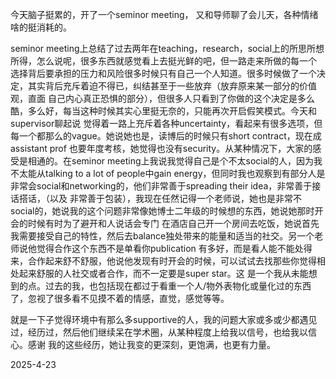 今天脑子挺累的，开了一个seminor meeting， 又和导师聊了会儿天，各种情绪啥的挺消耗的。

seminor meeting上总结了过去两年在teaching，research，social上的所思所想所得，怎么说呢，很多东西就感觉看上去挺光鲜的吧，但一路走来所做的每一个
选择背后要承担的压力和风险很多时候只有自己一个人知道。很多时候做了一个决定，其实背后充斥着迫不得已，纠结甚至于一些放弃（放弃原来某一部分的价值观，直面
自己内心真正恐惧的部分），但很多人只看到了你做的这个决定是多么酷，多么好，每当这种时候其实心里挺无奈的，只能再次开启假笑模式。今天和supervisor聊起说
觉得着一路上充斥着各种uncertainty，看起来有很多选项，但每一个都那么的vague。她说她也是，读博后的时候只有short contract，现在成assistant prof
也要年度考核，她觉得也没有security。从某种情况下，大家的感受是相通的。在seminor meeting上我说我觉得自己是个不太social的人，因为我不太能从talking to
a lot of people中gain energy，但同时我也观察到有部分人是非常会social和networking的，他们非常善于spreading their idea，非常善于接话搭话，（以及
非常善于包装），我现在任然记得一个老师说，她也是非常不social的，她说我的这个问题非常像她博士二年级的时候想的东西，她说她那时开会的时候有时为了避开和人说话会专门
在酒店自己开一个房间去吃饭，她说首先我需要接受自己的特性，然后去balance独处带来的能量和适当的社交。另一个老师说他觉得合作这个东西不是单看你publication
有多好，而是看人能不能处得来，合作起来舒不舒服，他说他发现有时开会的时候，可以试试去找那些你觉得相处起来舒服的人社交或者合作，而不一定要是super star。这
是一个我从未能想到的点。过去的我，也包括现在都过于看重一个人/物外表物化或量化过的东西了，忽视了很多看不见摸不着的情感，直觉，感觉等等。

就是一下子觉得环境中有那么多supportive的人，我的问题大家或多或少都遇见过，经历过，然后他们继续呆在学术圈，从某种程度上给我以信号，也给我以信心。感谢
我的这些经历，她让我变的更深刻，更饱满，也更有力量。

2025-4-23
